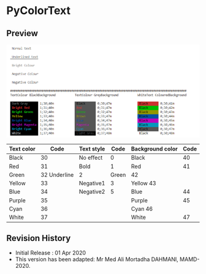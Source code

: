 # PyColorText

## Preview

![alt iviny](https://github.com/MortadhaDAHMANI/PyColorText/raw/master/execColor.png)



Text color |	Code |	Text style |	Code |	Background color |	Code|
-------------|-------------|------------|------------|------------|------------|
Black |	30 |	No effect |	0 |	Black |	40|
Red |	31 |	Bold |	1 |	Red |	41|
Green |	32 	Underline |	2 |	Green |	42|
Yellow |	33 |	Negative1 |	3 |	Yellow 	43|
Blue |	34 |	Negative2 |	5 |	Blue |	44|
Purple |	35 |	|	|	Purple |	45|
Cyan |	36 |	|	|	Cyan 	46|
White |	37 |	|	|	White |	47|







## Revision History
* Initial Release : 01 Apr 2020
* This version has been adapted: Mr Med Ali Mortadha DAHMANI, MAMD-2020.
